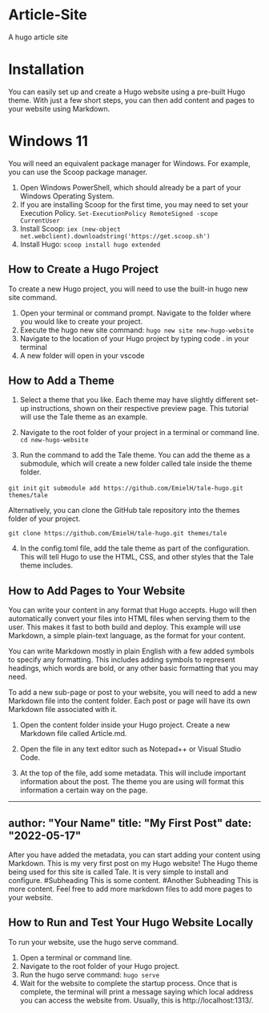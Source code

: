# Article-Site
A hugo article site

# Installation

You can easily set up and create a Hugo website using a pre-built Hugo theme. With just a few short steps, you can then add content and pages to your website using Markdown.

# Windows 11

You will need an equivalent package manager for Windows. For example, you can use the Scoop package manager.

1. Open Windows PowerShell, which should already be a part of your Windows Operating System.
2. If you are installing Scoop for the first time, you may need to set your Execution Policy.
`Set-ExecutionPolicy RemoteSigned -scope CurrentUser`
3. Install Scoop:
`iex (new-object net.webclient).downloadstring('https://get.scoop.sh')`
4. Install Hugo:
`scoop install hugo extended`


## How to Create a Hugo Project
To create a new Hugo project, you will need to use the built-in hugo new site command.

1. Open your terminal or command prompt. Navigate to the folder where you would like to create your project.
2. Execute the hugo new site command:
`hugo new site new-hugo-website`
3. Navigate to the location of your Hugo project by typing code . in your terminal
4. A new folder will open in your vscode

## How to Add a Theme

1. Select a theme that you like. Each theme may have slightly different set-up instructions, shown on their respective preview page. This tutorial will use the Tale theme as an example.

2. Navigate to the root folder of your project in a terminal or command line.
`cd new-hugo-website`

3. Run the command to add the Tale theme. You can add the theme as a submodule, which will create a new folder called tale inside the theme folder.

`git init` 
`git submodule add https://github.com/EmielH/tale-hugo.git themes/tale`

Alternatively, you can clone the GitHub tale repository into the themes folder of your project.

`git clone https://github.com/EmielH/tale-hugo.git themes/tale`

4. In the config.toml file, add the tale theme as part of the configuration. This will tell Hugo to use the HTML, CSS, and other styles that the Tale theme includes.

## How to Add Pages to Your Website

You can write your content in any format that Hugo accepts. Hugo will then automatically convert your files into HTML files when serving them to the user. This makes it fast to both build and deploy. This example will use Markdown, a simple plain-text language, as the format for your content.

You can write Markdown mostly in plain English with a few added symbols to specify any formatting. This includes adding symbols to represent headings, which words are bold, or any other basic formatting that you may need.

To add a new sub-page or post to your website, you will need to add a new Markdown file into the content folder. Each post or page will have its own Markdown file associated with it.

1. Open the content folder inside your Hugo project. Create a new Markdown file called Article.md.

2. Open the file in any text editor such as Notepad++ or Visual Studio Code.

3. At the top of the file, add some metadata. This will include important information about the post. The theme you are using will format this information a certain way on the page.
---
author: "Your Name"
title: "My First Post"
date: "2022-05-17"
---
After you have added the metadata, you can start adding your content using Markdown.
This is my very first post on my Hugo website!
The Hugo theme being used for this site is called Tale.
It is very simple to install and configure.
#Subheading
This is some content.
#Another Subheading
This is more content.
Feel free to add more markdown files to add more pages to your website.

## How to Run and Test Your Hugo Website Locally
To run your website, use the hugo serve command.

1. Open a terminal or command line.
2. Navigate to the root folder of your Hugo project.
3. Run the hugo serve command:
`hugo serve`
4. Wait for the website to complete the startup process. Once that is complete, the terminal will print a message saying which local address you can access the website from. Usually, this is http://localhost:1313/.